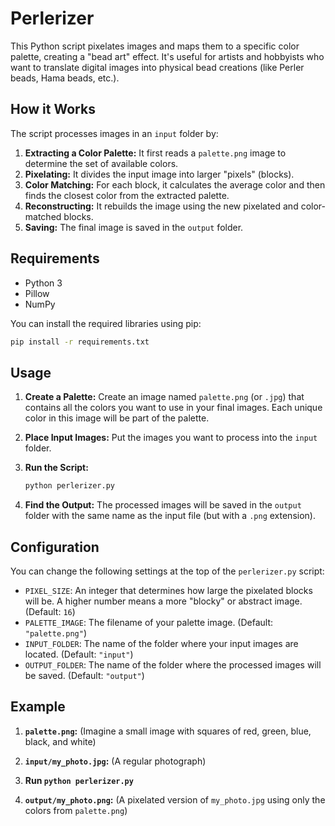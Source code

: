 # Perlerizer

This Python script pixelates images and maps them to a specific color palette, creating a "bead art" effect. It's useful for artists and hobbyists who want to translate digital images into physical bead creations (like Perler beads, Hama beads, etc.).

## How it Works

The script processes images in an `input` folder by:
1.  **Extracting a Color Palette:** It first reads a `palette.png` image to determine the set of available colors.
2.  **Pixelating:** It divides the input image into larger "pixels" (blocks).
3.  **Color Matching:** For each block, it calculates the average color and then finds the closest color from the extracted palette.
4.  **Reconstructing:** It rebuilds the image using the new pixelated and color-matched blocks.
5.  **Saving:** The final image is saved in the `output` folder.

## Requirements

-   Python 3
-   Pillow
-   NumPy

You can install the required libraries using pip:
```bash
pip install -r requirements.txt
```

## Usage

1.  **Create a Palette:** Create an image named `palette.png` (or `.jpg`) that contains all the colors you want to use in your final images. Each unique color in this image will be part of the palette.

2.  **Place Input Images:** Put the images you want to process into the `input` folder.

3.  **Run the Script:**
    ```bash
    python perlerizer.py
    ```

4.  **Find the Output:** The processed images will be saved in the `output` folder with the same name as the input file (but with a `.png` extension).

## Configuration

You can change the following settings at the top of the `perlerizer.py` script:

-   `PIXEL_SIZE`: An integer that determines how large the pixelated blocks will be. A higher number means a more "blocky" or abstract image. (Default: `16`)
-   `PALETTE_IMAGE`: The filename of your palette image. (Default: `"palette.png"`)
-   `INPUT_FOLDER`: The name of the folder where your input images are located. (Default: `"input"`)
-   `OUTPUT_FOLDER`: The name of the folder where the processed images will be saved. (Default: `"output"`)

## Example

1.  **`palette.png`:**
    (Imagine a small image with squares of red, green, blue, black, and white)

2.  **`input/my_photo.jpg`:**
    (A regular photograph)

3.  **Run `python perlerizer.py`**

4.  **`output/my_photo.png`:**
    (A pixelated version of `my_photo.jpg` using only the colors from `palette.png`)
